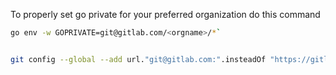 To properly set go private for your preferred organization do this command
```bash
go env -w GOPRIVATE=git@gitlab.com/<orgname>/*`


git config --global --add url."git@gitlab.com:".insteadOf "https://gitlab.com/"
````
